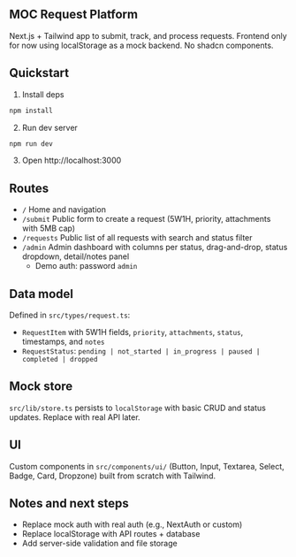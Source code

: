 ## MOC Request Platform

Next.js + Tailwind app to submit, track, and process requests. Frontend only for now using localStorage as a mock backend. No shadcn components.

## Quickstart

1. Install deps

```bash
npm install
```

2. Run dev server

```bash
npm run dev
```

3. Open http://localhost:3000

## Routes

- `/` Home and navigation
- `/submit` Public form to create a request (5W1H, priority, attachments with 5MB cap)
- `/requests` Public list of all requests with search and status filter
- `/admin` Admin dashboard with columns per status, drag-and-drop, status dropdown, detail/notes panel
  - Demo auth: password `admin`

## Data model

Defined in `src/types/request.ts`:

- `RequestItem` with 5W1H fields, `priority`, `attachments`, `status`, timestamps, and `notes`
- `RequestStatus`: `pending | not_started | in_progress | paused | completed | dropped`

## Mock store

`src/lib/store.ts` persists to `localStorage` with basic CRUD and status updates. Replace with real API later.

## UI

Custom components in `src/components/ui/` (Button, Input, Textarea, Select, Badge, Card, Dropzone) built from scratch with Tailwind.

## Notes and next steps

- Replace mock auth with real auth (e.g., NextAuth or custom)
- Replace localStorage with API routes + database
- Add server-side validation and file storage
